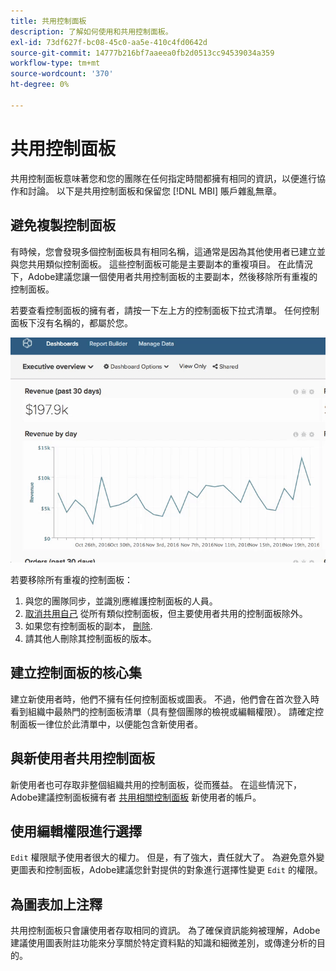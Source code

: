 ```yaml
---
title: 共用控制面板
description: 了解如何使用和共用控制面板。
exl-id: 73df627f-bc08-45c0-aa5e-410c4fd0642d
source-git-commit: 14777b216bf7aaeea0fb2d0513cc94539034a359
workflow-type: tm+mt
source-wordcount: '370'
ht-degree: 0%

---
```


# 共用控制面板

共用控制面板意味著您和您的團隊在任何指定時間都擁有相同的資訊，以便進行協作和討論。 以下是共用控制面板和保留您 [!DNL MBI] 賬戶雜亂無章。

## 避免複製控制面板

有時候，您會發現多個控制面板具有相同名稱，這通常是因為其他使用者已建立並與您共用類似控制面板。 這些控制面板可能是主要副本的重複項目。 在此情況下，Adobe建議您讓一個使用者共用控制面板的主要副本，然後移除所有重複的控制面板。

若要查看控制面板的擁有者，請按一下左上方的控制面板下拉式清單。 任何控制面板下沒有名稱的，都屬於您。

![](../../mbi/assets/Dash_ownership.gif)

若要移除所有重複的控制面板：

1. 與您的團隊同步，並識別應維護控制面板的人員。
1. [取消共用自己](../data-user/dashboards/leave-dashboard.md) 從所有類似控制面板，但主要使用者共用的控制面板除外。
1. 如果您有控制面板的副本， [刪除](../data-user/dashboards/deleting-dashboard.md).
1. 請其他人刪除其控制面板的版本。

## 建立控制面板的核心集

建立新使用者時，他們不擁有任何控制面板或圖表。 不過，他們會在首次登入時看到組織中最熱門的控制面板清單（具有整個團隊的檢視或編輯權限）。 請確定控制面板一律位於此清單中，以便能包含新使用者。

## 與新使用者共用控制面板

新使用者也可存取非整個組織共用的控制面板，從而獲益。 在這些情況下，Adobe建議控制面板擁有者 [共用相關控制面板](../data-user/dashboards/share-dashboard-with-users.md) 新使用者的帳戶。

## 使用編輯權限進行選擇

`Edit` 權限賦予使用者很大的權力。 但是，有了強大，責任就大了。 為避免意外變更圖表和控制面板，Adobe建議您針對提供的對象進行選擇性變更 `Edit` 的權限。

## 為圖表加上注釋

共用控制面板只會讓使用者存取相同的資訊。 為了確保資訊能夠被理解，Adobe建議使用圖表附註功能來分享關於特定資料點的知識和細微差別，或傳達分析的目的。
